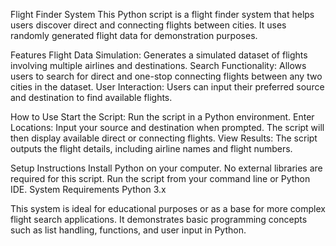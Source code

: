 Flight Finder System
This Python script is a flight finder system that helps users discover direct and connecting flights between cities. It uses randomly generated flight data for demonstration purposes.

Features
Flight Data Simulation: Generates a simulated dataset of flights involving multiple airlines and destinations.
Search Functionality: Allows users to search for direct and one-stop connecting flights between any two cities in the dataset.
User Interaction: Users can input their preferred source and destination to find available flights.

How to Use
Start the Script: Run the script in a Python environment.
Enter Locations: Input your source and destination when prompted. The script will then display available direct or connecting flights.
View Results: The script outputs the flight details, including airline names and flight numbers.

Setup Instructions
Install Python on your computer.
No external libraries are required for this script.
Run the script from your command line or Python IDE.
System Requirements
Python 3.x


This system is ideal for educational purposes or as a base for more complex flight search applications. It demonstrates basic programming concepts such as list handling, functions, and user input in Python.